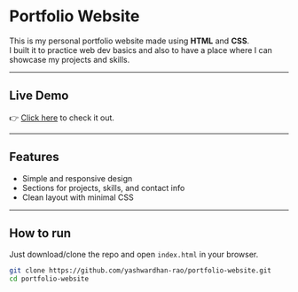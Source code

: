 # Portfolio Website

This is my personal portfolio website made using **HTML** and **CSS**.  
I built it to practice web dev basics and also to have a place where I can showcase my projects and skills.

---

## Live Demo
👉 [Click here](https://yashwardhan-rao.github.io/portfolio-website/) to check it out.

---

## Features
- Simple and responsive design  
- Sections for projects, skills, and contact info  
- Clean layout with minimal CSS  

---

## How to run
Just download/clone the repo and open `index.html` in your browser.

```bash
git clone https://github.com/yashwardhan-rao/portfolio-website.git
cd portfolio-website
